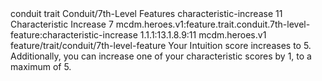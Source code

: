 <ability>
  <metadata>
    <class>conduit</class>
    <feature_type>trait</feature_type>
    <file_dpath>Conduit/7th-Level Features</file_dpath>
    <item_id>characteristic-increase</item_id>
    <item_index>11</item_index>
    <item_name>Characteristic Increase</item_name>
    <level>7</level>
    <scc>mcdm.heroes.v1:feature.trait.conduit.7th-level-feature:characteristic-increase</scc>
    <scdc>1.1.1:13.1.8.9:11</scdc>
    <source>mcdm.heroes.v1</source>
    <type>feature/trait/conduit/7th-level-feature</type>
  </metadata>
  <effects>
    <effect type="mundane">Your Intuition score increases to 5. Additionally, you can increase one of your characteristic scores by 1, to a maximum of 5.</effect>
  </effects>
</ability>
